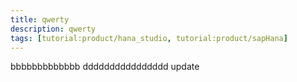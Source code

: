 ```yaml
---
title: qwerty
description: qwerty
tags: [tutorial:product/hana_studio, tutorial:product/sapHana]
---
```


bbbbbbbbbbbbb
dddddddddddddddd
update
